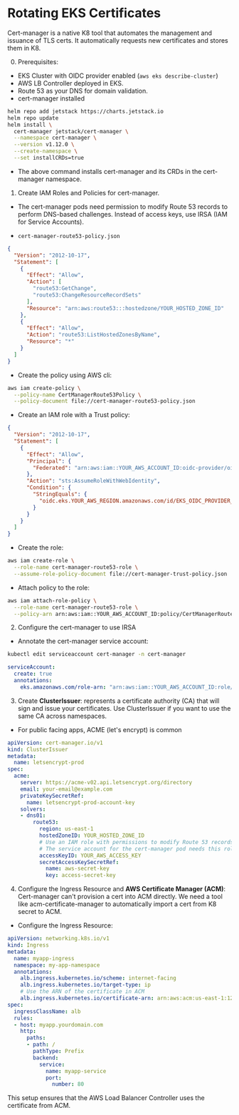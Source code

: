 # Rotating EKS Certificates

Cert-manager is a native K8 tool that automates the management and issuance of TLS certs. It automatically requests new certificates and stores them in K8.

0. Prerequisites:
- EKS Cluster with OIDC provider enabled (`aws eks describe-cluster`)
- AWS LB Controller deployed in EKS.
- Route 53 as your DNS for domain validation.
- cert-manager installed

```bash
helm repo add jetstack https://charts.jetstack.io
helm repo update
helm install \
  cert-manager jetstack/cert-manager \
  --namespace cert-manager \
  --version v1.12.0 \
  --create-namespace \
  --set installCRDs=true
```

- The above command installs cert-manager and its CRDs in the cert-manager namespace.

1. Create IAM Roles and Policies for cert-manager.

- The cert-manager pods need permission to modify Route 53 records to perform DNS-based challenges. Instead of access keys, use IRSA (IAM for Service Accounts).

- `cert-manager-route53-policy.json`

```json
{
  "Version": "2012-10-17",
  "Statement": [
    {
      "Effect": "Allow",
      "Action": [
        "route53:GetChange",
        "route53:ChangeResourceRecordSets"
      ],
      "Resource": "arn:aws:route53:::hostedzone/YOUR_HOSTED_ZONE_ID"
    },
    {
      "Effect": "Allow",
      "Action": "route53:ListHostedZonesByName",
      "Resource": "*"
    }
  ]
}
```

- Create the policy using AWS cli:

```bash
aws iam create-policy \
  --policy-name CertManagerRoute53Policy \
  --policy-document file://cert-manager-route53-policy.json
```

- Create an IAM role with a Trust policy:

```json
{
  "Version": "2012-10-17",
  "Statement": [
    {
      "Effect": "Allow",
      "Principal": {
        "Federated": "arn:aws:iam::YOUR_AWS_ACCOUNT_ID:oidc-provider/oidc.eks.YOUR_AWS_REGION.amazonaws.com/id/EKS_OIDC_PROVIDER_ID"
      },
      "Action": "sts:AssumeRoleWithWebIdentity",
      "Condition": {
        "StringEquals": {
          "oidc.eks.YOUR_AWS_REGION.amazonaws.com/id/EKS_OIDC_PROVIDER_ID:sub": "system:serviceaccount:cert-manager:cert-manager"
        }
      }
    }
  ]
}
```

- Create the role:

```bash
aws iam create-role \
  --role-name cert-manager-route53-role \
  --assume-role-policy-document file://cert-manager-trust-policy.json
```

- Attach policy to the role:

```bash
aws iam attach-role-policy \
  --role-name cert-manager-route53-role \
  --policy-arn arn:aws:iam::YOUR_AWS_ACCOUNT_ID:policy/CertManagerRoute53Policy
```

2. Configure the cert-manager to use IRSA

- Annotate the cert-manager service account:

```bash
kubectl edit serviceaccount cert-manager -n cert-manager
```

```yaml
serviceAccount:
  create: true
  annotations:
    eks.amazonaws.com/role-arn: "arn:aws:iam::YOUR_AWS_ACCOUNT_ID:role/cert-manager-route53-role"
```


3. Create **ClusterIssuer**: represents a certificate authority (CA) that will sign and issue your certificates. Use ClusterIssuer if you want to use the same CA across namespaces.
- For public facing apps, ACME (let's encrypt) is common

```yaml
apiVersion: cert-manager.io/v1
kind: ClusterIssuer
metadata:
  name: letsencrypt-prod
spec:
  acme:
    server: https://acme-v02.api.letsencrypt.org/directory
    email: your-email@example.com
    privateKeySecretRef:
      name: letsencrypt-prod-account-key
    solvers:
    - dns01:
        route53:
          region: us-east-1
          hostedZoneID: YOUR_HOSTED_ZONE_ID
          # Use an IAM role with permissions to modify Route 53 records
          # The service account for the cert-manager pod needs this role.
          accessKeyID: YOUR_AWS_ACCESS_KEY
          secretAccessKeySecretRef:
            name: aws-secret-key
            key: access-secret-key
```

4. Configure the Ingress Resource and **AWS Certificate Manager (ACM)**: Cert-manager can't provision a cert into ACM directly. We need a tool like acm-certificate-manager to automatically import a cert from K8 secret to ACM.

- Configure the Ingress Resource:

```yaml
apiVersion: networking.k8s.io/v1
kind: Ingress
metadata:
  name: myapp-ingress
  namespace: my-app-namespace
  annotations:
    alb.ingress.kubernetes.io/scheme: internet-facing
    alb.ingress.kubernetes.io/target-type: ip
    # Use the ARN of the certificate in ACM
    alb.ingress.kubernetes.io/certificate-arn: arn:aws:acm:us-east-1:123456789012:certificate/xxxxxxxx-xxxx-xxxx-xxxx-xxxxxxxxxxxx
spec:
  ingressClassName: alb
  rules:
  - host: myapp.yourdomain.com
    http:
      paths:
      - path: /
        pathType: Prefix
        backend:
          service:
            name: myapp-service
            port:
              number: 80
```

This setup ensures that the AWS Load Balancer Controller uses the certificate from ACM.
